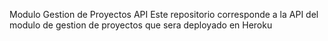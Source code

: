 Modulo Gestion de Proyectos API
Este repositorio corresponde a la API del modulo de gestion de proyectos que sera deployado en Heroku
